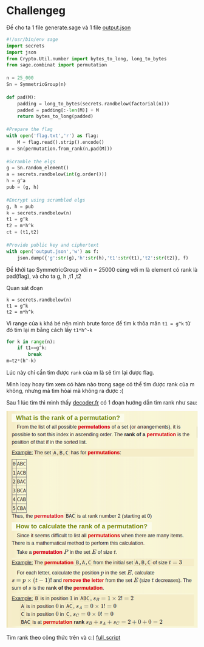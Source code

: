 # Challengeg
Đề cho ta 1 file generate.sage và 1 file [output.json](https://github.com/lttn1204/CTF/blob/main/2021/redpwnCTF/scrambled-elgs/output.json)
```py
#!/usr/bin/env sage
import secrets
import json
from Crypto.Util.number import bytes_to_long, long_to_bytes
from sage.combinat import permutation

n = 25_000
Sn = SymmetricGroup(n)

def pad(M):
    padding = long_to_bytes(secrets.randbelow(factorial(n)))
    padded = padding[:-len(M)] + M
    return bytes_to_long(padded)

#Prepare the flag
with open('flag.txt','r') as flag:
    M = flag.read().strip().encode()
m = Sn(permutation.from_rank(n,pad(M)))

#Scramble the elgs
g = Sn.random_element()
a = secrets.randbelow(int(g.order()))
h = g^a
pub = (g, h)

#Encrypt using scrambled elgs
g, h = pub
k = secrets.randbelow(n)
t1 = g^k
t2 = m*h^k
ct = (t1,t2)

#Provide public key and ciphertext
with open('output.json','w') as f:
	json.dump({'g':str(g),'h':str(h),'t1':str(t1),'t2':str(t2)}, f)
```
Đề khởi tạo SymmetricGroup với n = 25000 cùng với m là element có rank là pad(flag), và cho ta g, h ,t1 ,t2

Quan sát đoạn 
```
k = secrets.randbelow(n)
t1 = g^k
t2 = m*h^k
```
Vì range của ```k``` khá bé nên mình brute force để tìm k thõa mãn ```t1 = g^k``` từ đó tim lại m bằng cách lấy ```t1*h^-k```
```py 
for k in range(n):
	if t1==g^k:
		break
m=t2*(h^-k)
```
Lúc này chỉ cần tìm được ```rank``` của m là sẽ tìm lại được flag.

Mình loay hoay tìm xem có hàm nào trong sage có thể tìm được rank của m không, nhưng mà tìm hòai mà không ra được :(

Sau 1 lúc tìm thì mình thấy [decoder.fr](https://www.dcode.fr/permutation-rank) có 1 đoạn hướng dẫn tìm rank như sau:

![](https://github.com/lttn1204/CTF/blob/main/2021/redpwnCTF/scrambled-elgs/image1.png)

Tìm rank theo công thức trên và c:)
[full_script](https://github.com/lttn1204/CTF/blob/main/2021/redpwnCTF/scrambled-elgs/solve.sage)
